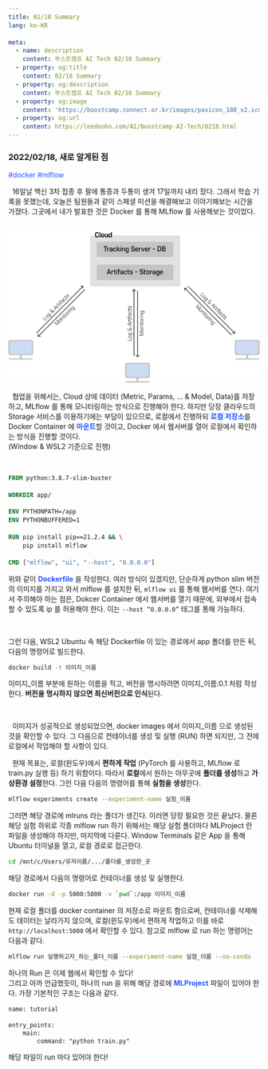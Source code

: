 ```yaml
---
title: 02/18 Summary
lang: ko-KR

meta:
  - name: description
    content: 부스트캠프 AI Tech 02/18 Summary
  - property: og:title
    content: 02/18 Summary
  - property: og:description
    content: 부스트캠프 AI Tech 02/18 Summary
  - property: og:image
    content: 'https://boostcamp.connect.or.kr/images/pavicon_180_v2.ico'
  - property: og:url
    content: https://leedooho.com/AI/Boostcamp-AI-Tech/0218.html
---
```


### 2022/02/18, 새로 알게된 점

<p class="tags">#docker #mlflow</p>

&nbsp; 16일날 백신 3차 접종 후 팔에 통증과 두통이 생겨 17일까지 내리 잤다. 그래서 학습 기록을 못했는데, 오늘은 
팀원들과 같이 스페셜 미션을 해결해보고 이야기해보는 시간을 가졌다. 그곳에서 내가 발표한 것은 Docker 를 통해 
MLflow 를 사용해보는 것이었다.

<br>

<img src="https://raw.githubusercontent.com/BlueYellowGreen/BlueYellowGreen.github.io/main/.vuepress/public/assets/img/mlflow.png">

&nbsp; 협업을 위해서는, Cloud 상에 데이터 (Metric, Params, ... & Model, Data)를 저장하고, MLflow 를 통해 모니터링하는
방식으로 진행해야 한다. 하지만 당장 클라우드의 Storage 서비스를 이용하기에는 부담이 있으므로, 로컬에서 진행하되
<span style="color: #2454ff;">**로컬 저장소**</span>를 Docker Container 에 <span style="color: #2454ff;">**마운트**</span>할 것이고, 
Docker 에서 웹서버를 열어 로컬에서 확인하는 방식을 진행할 것이다.<br>
(Window & WSL2 기준으로 진행)

<br>

```dockerfile
FROM python:3.8.7-slim-buster

WORKDIR app/

ENV PYTHONPATH=/app
ENV PYTHONBUFFERED=1

RUN pip install pip==21.2.4 && \
    pip install mlflow

CMD ["mlflow", "ui", "--host", "0.0.0.0"]
```

위와 같이 <span style="color: #2454ff;">**Dockerfile**</span> 을 작성한다. 
여러 방식이 있겠지만, 단순하게 python slim 버전의 이미지를 가지고 와서 mlflow 를 설치한 뒤,
`mlflow ui` 를 통해 웹서버를 연다. 여기서 주의해야 하는 점은, Dokcer Container 에서 웹서버를 열기 때문에,
외부에서 접속할 수 있도록 ip 를 허용해야 한다. 이는 `--host “0.0.0.0”` 태그를 통해 가능하다.

<br>

그런 다음, WSL2 Ubuntu 속 해당 Dockerfile 이 있는 경로에서 app 폴더를 만든 뒤, 다음의 명령어로 빌드한다.

```bash
docker build -t 이미지_이름
```

이미지_이름 부분에 원하는 이름을 적고, 버전을 명시하려면 이미지_이름:0.1 처럼 작성한다. **버전을 명시하지 않으면 
최신버전으로 인식**된다.

<br>

&nbsp; 이미지가 성공적으로 생성되었으면, docker images 에서 이미지_이름 으로 생성된 것을 확인할 수 있다.
그 다음으로 컨테이너를 생성 및 실행 (RUN) 하면 되지만, 그 전에 로컬에서 작업해야 할 사항이 있다.

&nbsp; 현재 목표는, 로컬(윈도우)에서 **편하게 작업** (PyTorch 를 사용하고, MLflow 로 train.py 실행 등) 하기 위함이다. 
따라서 **로컬**에서 원하는 아무곳에 **폴더를 생성**하고 **가상환경 설정**한다. 
그런 다음 다음의 명령어를 통해 **실험을 생성**한다.

```bash
mlflow experiments create --experiment-name 실험_이름
```

그러면 해당 경로에 mlruns 라는 폴더가 생긴다. 이러면 당장 필요한 것은 끝났다. 물론 해당 실험 하위로 각종
mlflow run 하기 위해서는 해당 실험 폴더마다 MLProject 란 파일을 생성해야 하지만, 마지막에 다룬다.
Window Terminals 같은 App 을 통해 Ubuntu 터미널을 열고, 로컬 경로로 접근한다.

```bash
cd /mnt/c/Users/유저이름/.../폴더를_생성한_곳
```

해당 경로에서 다음의 명령어로 컨테이너를 생성 및 실행한다.

```bash
docker run -d -p 5000:5000 -v `pwd`:/app 이미지_이름
```

현재 로컬 폴더를 docker container 의 저장소로 마운트 함으로써, 컨테이너를 삭제해도 데이터는 날라가지 않으며,
로컬(윈도우)에서 편하게 작업하고 이를 바로 `http://localhost:5000` 에서 확인할 수 있다. 참고로 mlflow 로 run
하는 명령어는 다음과 같다.

```bash
mlflow run 실행하고자_하는_폴더_이름 --experiment-name 실험_이름 --no-conda
```

하나의 Run 은 이제 웹에서 확인할 수 있다!<br>
그리고 아까 언급했듯이, 하나의 run 을 위해 해당 경로에 <span style="color: #2454ff;">**MLProject**</span> 파일이 있어야 한다. 
가장 기본적인 구조는 다음과 같다.

```text
name: tutorial

entry_points:
    main:
        command: "python train.py"
```

해당 파일이 run 마다 있어야 한다!

<br>

<br>

<style scoped>
.tags { color: #2454ff; }
.img-to-center { display:block; margin: 0 auto; }
a { color: #2454ff; }
</style>
